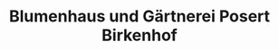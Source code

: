---
title: "Blumenhaus und Gärtnerei Posert Birkenhof"
url: /mosbach/blumenhaus-und-gaertnerei-posert-birkenhof/
shop: Blumen
---